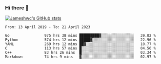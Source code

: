 ### Hi there 👋

[![Jameshwc's GitHub stats](https://github-readme-stats.vercel.app/api?username=jameshwc)](https://github.com/anuraghazra/github-readme-stats)

<!--START_SECTION:waka-->

```text
From: 13 April 2019 - To: 21 April 2023

Go                975 hrs 38 mins █████████▓░░░░░░░░░░░░░░░   39.02 %
Python            574 hrs 12 mins █████▓░░░░░░░░░░░░░░░░░░░   22.96 %
YAML              269 hrs 12 mins ██▓░░░░░░░░░░░░░░░░░░░░░░   10.77 %
C                 113 hrs 57 mins █░░░░░░░░░░░░░░░░░░░░░░░░   04.56 %
C++               83 hrs 26 mins  █░░░░░░░░░░░░░░░░░░░░░░░░   03.34 %
Markdown          74 hrs 9 mins   ▓░░░░░░░░░░░░░░░░░░░░░░░░   02.97 %
```

<!--END_SECTION:waka-->